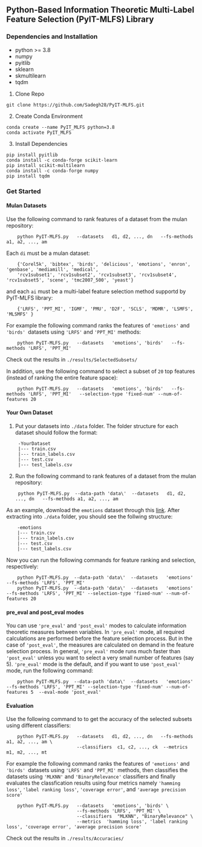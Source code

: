 ## Python-Based Information Theoretic Multi-Label Feature Selection (PyIT-MLFS) Library 

### Dependencies and Installation
* python >= 3.8
* numpy
* pyitlib
* sklearn
* skmultilearn
* tqdm

1. Clone Repo
```
git clone https://github.com/Sadegh28/PyIT-MLFS.git
```

2. Create Conda Environment
```
conda create --name PyIT_MLFS python=3.8
conda activate PyIT_MLFS
```

3. Install Dependencies
```
pip install pyitlib 
conda install -c conda-forge scikit-learn
pip install scikit-multilearn
conda install -c conda-forge numpy
pip install tqdm
```

### Get Started

#### Mulan Datasets
Use the following command to rank features of a dataset from the mulan repository:

        python PyIT-MLFS.py   --datasets   d1, d2, ..., dn   --fs-methods a1, a2, ..., am



Each ```di``` must be a mulan dataset: 

      
        {'Corel5k', 'bibtex', 'birds', 'delicious', 'emotions', 'enron', 'genbase', 'mediamill', 'medical',
        'rcv1subset1', 'rcv1subset2', 'rcv1subset3', 'rcv1subset4', 'rcv1subset5', 'scene', 'tmc2007_500', 'yeast'}
        

and each ```ai``` must be a multi-label feature selection method supportd by PyIT-MLFS library: 
        
        
        {'LRFS', 'PPT_MI', 'IGMF', 'PMU', 'D2F', 'SCLS', 'MDMR', 'LSMFS', 'MLSMFS' }
        

For example the following command ranks the features of ```'emotions'``` and ```'birds' ```datasets using ```'LRFS'``` and ```'PPT_MI'``` methods: 

        python PyIT-MLFS.py   --datasets   'emotions', 'birds'   --fs-methods 'LRFS', 'PPT_MI'

Check out the results in    ``` ./results/SelectedSubsets/ ```

In addition, use the following command to select a subset of ```20``` top features (instead of ranking the entire feature space):

        python PyIT-MLFS.py   --datasets   'emotions', 'birds'   --fs-methods 'LRFS', 'PPT_MI'   --selection-type 'fixed-num' --num-of-features 20


#### Your Own Dataset
1. Put your datasets into  ``` ./data ``` folder. The folder structure for each dataset should follow the format:

        -YourDataset
        |--- train.csv
        |--- train_labels.csv
        |--- test.csv
        |--- test_labels.csv

2. Run the following command to rank features of a dataset from the mulan repository:

        python PyIT-MLFS.py  --data-path 'data\'  --datasets   d1, d2, ..., dn   --fs-methods a1, a2, ..., am


As an example, download the ``` emotions ``` dataset through this [link](https://github.com/Sadegh28/PyIT-MLFS/raw/master/data/emotions/emotions.rar). After extracting into ``` ./data ``` folder, you should see the follwing structure: 

        -emotions
        |--- train.csv
        |--- train_labels.csv
        |--- test.csv
        |--- test_labels.csv

Now you can run the following commands for feature ranking and selection, respectively: 

        python PyIT-MLFS.py  --data-path 'data\'  --datasets   'emotions'   --fs-methods 'LRFS', 'PPT_MI' 
        python PyIT-MLFS.py  --data-path 'data\'  --datasets   'emotions'   --fs-methods 'LRFS', 'PPT_MI' --selection-type 'fixed-num' --num-of-features 20



#### pre_eval and post_eval modes 

You can use ``` 'pre_eval' ``` and  ``` 'post_eval' ``` modes to calculate information theoretic measures between variables. In  ``` 'pre_eval' ``` mode, all required calculations are performed before the feature selection process. But in the case of ``` 'post_eval' ```, the measures are calculated on demand in the feature selection process. In general, ``` 'pre_eval' ``` mode runs much faster than ``` 'post_eval' ``` unless you want to select a very small number of features (say 5). ``` 'pre_eval' ``` mode is the default, and if you want to use ``` 'post_eval' ``` mode, run the following command:

        python PyIT-MLFS.py  --data-path 'data\'  --datasets   'emotions'   --fs-methods 'LRFS', 'PPT_MI' --selection-type 'fixed-num' --num-of-features 5  --eval-mode 'post_eval'


#### Evaluation

Use the following command to to get the accuracy of the selected subsets using different classifiers: 

        python PyIT-MLFS.py   --datasets   d1, d2, ..., dn   --fs-methods a1, a2, ..., am \
                              --classifiers  c1, c2, ..., ck  --metrics  m1, m2, ..., mt

For example the following command ranks the features of ```'emotions'``` and ```'birds' ```datasets using ```'LRFS'``` and ```'PPT_MI'``` methods, then classifies the datasets using ```'MLKNN'``` and ```'BinaryRelevance'``` classifiers and finally evaluates the classfication results using four metrics namely ```'hamming loss'```, ```'label ranking loss'```, ```'coverage error'```, and ```'average precision score'```

        python PyIT-MLFS.py   --datasets   'emotions', 'birds' \
                              --fs-methods 'LRFS', 'PPT_MI' \
                              --classifiers  "MLKNN", "BinaryRelevance" \
                              --metrics  'hamming loss', 'label ranking loss', 'coverage error', 'average precision score'

Check out the results in    ``` ./results/Accuracies/ ```

